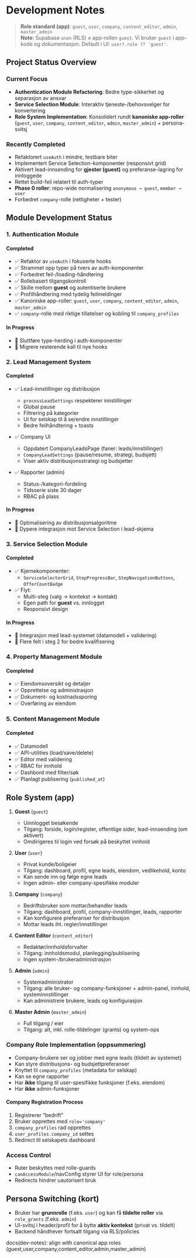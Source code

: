 # Development Notes

> **Role standard (app)**: `guest`, `user`, `company`, `content_editor`, `admin`, `master_admin`  
> **Note**: Supabase `anon` (RLS) ≠ app-rollen `guest`. Vi bruker `guest` i app-kode og dokumentasjon. Default i UI: `user?.role ?? 'guest'`.

## Project Status Overview

### Current Focus
- **Authentication Module Refactoring**: Bedre type-sikkerhet og separasjon av ansvar
- **Service Selection Module**: Interaktiv tjeneste-/behovsvelger for konvertering
- **Role System Implementation**: Konsolidert rundt **kanoniske app-roller** (`guest`, `user`, `company`, `content_editor`, `admin`, `master_admin`) + persona-svitsj

### Recently Completed
- Refaktorert `useAuth` i mindre, testbare biter
- Implementert Service Selection-komponenter (responsivt grid)
- Aktivert lead-innsending for **gjester (guest)** og preferanse-lagring for innloggede
- Rettet build-feil relatert til auth-typer
- **Phase 0 roller**: repo-wide normalisering `anonymous → guest`, `member → user`
- Forbedret `company`-rolle (rettigheter + tester)

## Module Development Status

### 1. Authentication Module

#### Completed
- ✅ Refaktor av `useAuth` i fokuserte hooks
- ✅ Strammet opp typer på tvers av auth-komponenter
- ✅ Forbedret feil-/loading-håndtering
- ✅ Rollebasert tilgangskontroll
- ✅ Skille mellom **guest** og autentiserte brukere
- ✅ Profilhåndtering med tydelig feilmeldinger
- ✅ Kanoniske app-roller: `guest`, `user`, `company`, `content_editor`, `admin`, `master_admin`
- ✅ `company`-rolle med riktige tillatelser og kobling til `company_profiles`

#### In Progress
- 🔄 Sluttføre type-herding i auth-komponenter
- 🔄 Migrere resterende kall til nye hooks

### 2. Lead Management System

#### Completed
- ✅ Lead-innstillinger og distribusjon
  - `processLeadSettings` respekterer innstillinger
  - Global pause
  - Filtrering på kategorier
  - UI for selskap til å se/endre innstillinger
  - Bedre feilhåndtering + toasts

- ✅ Company UI
  - Oppdatert CompanyLeadsPage (faner: leads/innstillinger)
  - `CompanyLeadSettings` (pause/resume, strategi, budsjett)
  - Viser aktiv distribusjonsstrategi og budsjetter

- ✅ Rapporter (admin)
  - Status-/kategori-fordeling
  - Tidsserie siste 30 dager
  - RBAC på plass

#### In Progress
- 🔄 Optimalisering av distribusjonsalgoritme
- 🔄 Dypere integrasjon mot Service Selection i lead-skjema

### 3. Service Selection Module

#### Completed
- ✅ Kjernekomponenter:
  - `ServiceSelectorGrid`, `StepProgressBar`, `StepNavigationButtons`, `OfferCountBadge`
- ✅ Flyt:
  - Multi-steg (valg → kontekst → kontakt)
  - Egen path for **guest** vs. innlogget
  - Responsivt design

#### In Progress
- 🔄 Integrasjon med lead-systemet (datamodell + validering)
- 🔄 Flere felt i steg 2 for bedre kvalifisering

### 4. Property Management Module

#### Completed
- ✅ Eiendomsoversikt og detaljer
- ✅ Opprettelse og administrasjon
- ✅ Dokument- og kostnadssporing
- ✅ Overføring av eiendom

### 5. Content Management Module

#### Completed
- ✅ Datamodell
- ✅ API-utilities (load/save/delete)
- ✅ Editor med validering
- ✅ RBAC for innhold
- ✅ Dashbord med filter/søk
- ✅ Planlagt publisering (`published_at`)

## Role System (app)

1. **Guest** (`guest`)
   - Uinnlogget besøkende
   - Tilgang: forside, login/register, offentlige sider, lead-innsending (om aktivert)
   - Omdirigeres til login ved forsøk på beskyttet innhold

2. **User** (`user`)
   - Privat kunde/boligeier
   - Tilgang: dashboard, profil, egne leads, eiendom, vedlikehold, konto
   - Kan sende inn og følge egne leads
   - Ingen admin- eller company-spesifikke moduler

3. **Company** (`company`)
   - Bedriftsbruker som mottar/behandler leads
   - Tilgang: dashboard, profil, company-innstillinger, leads, rapporter
   - Kan konfigurere preferanser for distribusjon
   - Mottar leads iht. regler/innstillinger

4. **Content Editor** (`content_editor`)
   - Redaktør/innholdsforvalter
   - Tilgang: innholdsmodul, planlegging/publisering
   - Ingen system-/brukeradministrasjon

5. **Admin** (`admin`)
   - Systemadministrator
   - Tilgang: alle bruker- og company-funksjoner + admin-panel, innhold, systeminnstillinger
   - Kan administrere brukere, leads og konfigurasjon

6. **Master Admin** (`master_admin`)
   - Full tilgang / eier
   - Tilgang: alt, inkl. rolle-tildelinger (grants) og system-ops

### Company Role Implementation (oppsummering)

- Company-brukere ser og jobber med egne leads (tildelt av systemet)
- Kan styre distribusjons- og budsjettpreferanser
- Knyttet til `company_profiles` (metadata for selskap)
- Kan se egne rapporter
- Har **ikke** tilgang til user-spesifikke funksjoner (f.eks. eiendom)
- Har **ikke** admin-funksjoner

#### Company Registration Process

1. Registrerer “bedrift”
2. Bruker opprettes med `role='company'`
3. `company_profiles` rad opprettes
4. `user_profiles.company_id` settes
5. Redirect til selskapets dashboard

### Access Control

- Ruter beskyttes med rolle-guards
- `canAccessModule`/navConfig styrer UI for role/persona
- Redirects hindrer uautorisert bruk

## Persona Switching (kort)

- Bruker har **grunnrolle** (f.eks. `user`) og kan få **tildelte roller** via `role_grants` (f.eks. `admin`)
- UI-svitsj i header/profil for å bytte **aktiv kontekst** (privat vs. tildelt)
- Backend håndhever fortsatt tilgang via RLS/policies

docs(dev-notes): align with canonical app roles (guest,user,company,content_editor,admin,master_admin)
